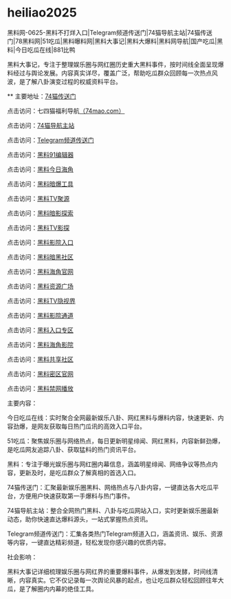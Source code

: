 # heiliao2025
黑料网-0625-黑料不打烊入口|Telegram频道传送门|74猫导航主站|74猫传送门|78黑料网|51吃瓜|黑料曝料网|黑料大事记|黑料大爆料|黑料网导航|国产吃瓜|黑料|今日吃瓜在线|881比鸭

黑料大事记，专注于整理娱乐圈与网红圈历史重大黑料事件，按时间线全面呈现爆料经过与舆论发展。内容真实详尽，覆盖广泛，帮助吃瓜群众回顾每一次热点风波，是了解八卦演变过程的权威资料平台。

** 主要地址：<a href="https://74mao.com/">74猫传送门</a>

点击访问：七四猫福利导航<a href="https://74mao.com/">（74mao.com）</a>

点击访问：<a href="https://74mao.com/">74猫导航主站</a>

点击访问：<a href="https://74mao.com/">Telegram频道传送门</a>

点击访问：<a href="https://hj-735.pages.dev/">黑料91编辑器</a>

点击访问：<a href="https://hj-760.pages.dev/">黑料今日海角</a>

点击访问：<a href="https://aw6-11.pages.dev/">黑料暗爆工具</a>

点击访问：<a href="https://aw7-11.pages.dev/">黑料TV聚源</a>

点击访问：<a href="https://aw8-11.pages.dev/">黑料暗影探索</a>

点击访问：<a href="https://aw9-11.pages.dev/">黑料TV影探</a>

点击访问：<a href="https://aw10-11.pages.dev/">黑料影院入口</a>

点击访问：<a href="https://aw1-12.pages.dev/">黑料暗黑社区</a>

点击访问：<a href="https://aw2-12.pages.dev/">黑料海角官网</a>

点击访问：<a href="https://aw3-12.pages.dev/">黑料资源广场</a>

点击访问：<a href="https://aw9-10.pages.dev/">黑料TV隐视界</a>

点击访问：<a href="https://aw10-10.pages.dev/">黑料影院通道</a>

点击访问：<a href="https://aw1-11.pages.dev/">黑料入口专区</a>

点击访问：<a href="https://aw2-11.pages.dev/">黑料海角影院</a>

点击访问：<a href="https://aw3-11.pages.dev/">黑料共享社区</a>

点击访问：<a href="https://aw4-11.pages.dev/">黑料密区官网</a>

点击访问：<a href="https://aw5-11.pages.dev/">黑料禁网播放</a>


主要内容：

今日吃瓜在线：实时聚合全网最新娱乐八卦、网红黑料与爆料内容，快速更新、内容劲爆，是网友获取每日热门瓜讯的高效入口平台。

51吃瓜：聚焦娱乐圈与网络热点，每日更新明星绯闻、网红黑料，内容新鲜劲爆，是吃瓜网友追踪八卦、获取猛料的热门资讯平台。

黑料：专注于曝光娱乐圈与网红圈内幕信息，涵盖明星绯闻、网络争议等热点内容，更新及时，是吃瓜群众了解真相的首选入口。

74猫传送门：汇聚最新娱乐圈黑料、网络热点与八卦内容，一键直达各大吃瓜平台，方便用户快速获取第一手爆料与热门事件。

74猫导航主站：整合全网热门黑料、八卦与吃瓜网站入口，实时更新娱乐圈最新动态，助你快速直达爆料源头，一站式掌握热点资讯。

Telegram频道传送门：汇集各类热门Telegram频道入口，涵盖资讯、娱乐、资源等内容，一键直达精彩频道，轻松发现你感兴趣的优质内容。

社会影响：

黑料大事记详细梳理娱乐圈与网红界的重要爆料事件，从爆发到发酵，时间线清晰，内容真实。它不仅记录每一次舆论风暴的起点，也让吃瓜群众轻松回顾往年大瓜，是了解圈内内幕的绝佳工具。

<span style="display:none;">[Canonical link](）</span>
